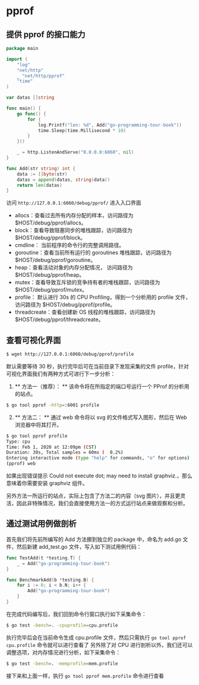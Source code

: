 # pprof

## 提供 pprof 的接口能力

```go
package main

import (
	"log"
	"net/http"
	_ "net/http/pprof"
	"time"
)

var datas []string

func main() {
	go func() {
		for {
			log.Printf("len: %d", Add("go-programming-tour-book"))
			time.Sleep(time.Millisecond * 10)
		}
	}()

	_ = http.ListenAndServe("0.0.0.0:6060", nil)
}

func Add(str string) int {
	data := []byte(str)
	datas = append(datas, string(data))
	return len(datas)
}
```

访问 `http://127.0.0.1:6060/debug/pprof/` 进入入口界面

+ allocs：查看过去所有内存分配的样本，访问路径为 $HOST/debug/pprof/allocs。
+ block：查看导致阻塞同步的堆栈跟踪，访问路径为 $HOST/debug/pprof/block。
+ cmdline： 当前程序的命令行的完整调用路径。
+ goroutine：查看当前所有运行的 goroutines 堆栈跟踪，访问路径为 $HOST/debug/pprof/goroutine。
+ heap：查看活动对象的内存分配情况， 访问路径为 $HOST/debug/pprof/heap。
+ mutex：查看导致互斥锁的竞争持有者的堆栈跟踪，访问路径为 $HOST/debug/pprof/mutex。
+ profile： 默认进行 30s 的 CPU Profiling，得到一个分析用的 profile 文件，访问路径为 $HOST/debug/pprof/profile。
+ threadcreate：查看创建新 OS 线程的堆栈跟踪，访问路径为 $HOST/debug/pprof/threadcreate。

## 查看可视化界面

```sh
$ wget http://127.0.0.1:6060/debug/pprof/profile   
```

默认需要等待 30 秒，执行完毕后可在当前目录下发现采集的文件 profile，针对可视化界面我们有两种方式可进行下一步分析：

1. ** 方法一（推荐）： ** 该命令将在所指定的端口号运行一个 PProf 的分析用的站点。
   
```sh
$ go tool pprof -http=:6001 profile
```

2. ** 方法二： ** 通过 web 命令将以 svg 的文件格式写入图形，然后在 Web 浏览器中将其打开。

```sh
$ go tool pprof profile
Type: cpu
Time: Feb 1, 2020 at 12:09pm (CST)
Duration: 30s, Total samples = 60ms (  0.2%)
Entering interactive mode (type "help" for commands, "o" for options)
(pprof) web
```

如果出现错误提示 Could not execute dot; may need to install graphviz.，那么意味着你需要安装 graphviz 组件。

另外方法一所运行的站点，实际上包含了方法二的内容（svg 图片），并且更灵活，因此非特殊情况，我们会直接使用方法一的方式运行站点来做观察和分析。

## 通过测试用例做剖析

首先我们将先前所编写的 Add 方法挪到独立的 package 中，命名为 add.go 文件，然后新建 add_test.go 文件，写入如下测试用例代码：

```go
func TestAdd(t *testing.T) {
	_ = Add("go-programming-tour-book")
}

func BenchmarkAdd(b *testing.B) {
	for i := 0; i < b.N; i++ {
		Add("go-programming-tour-book")
	}
}
```

在完成代码编写后，我们回到命令行窗口执行如下采集命令：

```sh
$ go test -bench=. -cpuprofile=cpu.profile
```

执行完毕后会在当前命令生成 cpu.profile 文件，然后只需执行 `go tool pprof cpu.profile` 命令就可以进行查看了
另外除了对 CPU 进行剖析以外，我们还可以调整选项，对内存情况进行分析，如下采集命令：

```sh
$ go test -bench=. -memprofile=mem.profile
```

接下来和上面一样，执行 `go tool pprof mem.profile` 命令进行查看
